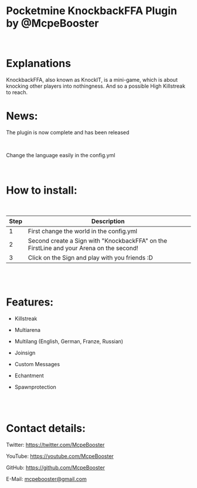 <H1>Pocketmine KnockbackFFA Plugin by @McpeBooster</H1>

<br>

<H1>Explanations</H1>

KnockbackFFA, also known as KnockIT, is a mini-game, which is about knocking other players into nothingness. And so a possible High Killstreak to reach.

<H1>News:</H1>

The plugin is now complete and has been released

<br>

Change the language easily in the config.yml

<br>

<H1>How to install:</H1>

<br>

| Step | Description |
| --- | --- |
| 1 | First change the world in the config.yml |
| 2 | Second create a Sign with "KnockbackFFA" on the FirstLine and your Arena on the second! |
| 3 | Click on the Sign and play with you friends :D |

<br>

<br>

<H1>Features:</H1>

- Killstreak

- Multiarena

- Multilang (English, German, Franze, Russian)

- Joinsign

- Custom Messages

- Echantment

- Spawnprotection

<br>

<br>

<H1>Contact details:</H1>

Twitter: https://twitter.com/McpeBooster

YouTube: https://youtube.com/McpeBooster

GitHub: https://github.com/McpeBooster

E-Mail: mcpebooster@gmail.com
